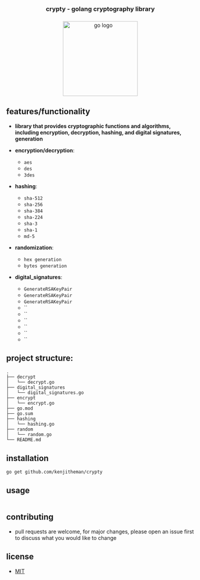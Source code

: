 <h3 align="center">crypty - golang cryptography library</h3>

###

<div align="center">
  <img src="https://cdn.jsdelivr.net/gh/devicons/devicon/icons/go/go-original.svg" height="200" alt="go logo"  />
</div>

###

## features/functionality

- **library that provides cryptographic functions and algorithms, 
including encryption, decryption, hashing, and digital signatures, generation**
  
- **encryption/decryption**:
	- `aes`
	- `des`
	- `3des`

- **hashing**:
    - `sha-512`
	- `sha-256`
    - `sha-384`
    - `sha-224`
	- `sha-3`
	- `sha-1`
    - `md-5`

- **randomization**:
    - `hex generation`
    - `bytes generation`

- **digital_signatures**:
    - `GenerateRSAKeyPair`
    - `GenerateRSAKeyPair`
    - `GenerateRSAKeyPair`
    - ``
    - ``
    - ``
    - ``
    - ``
    - ``
 
## project structure:

```
.
├── decrypt
│   └── decrypt.go
├── digital_signatures
│   └── digital_signatures.go
├── encrypt
│   └── encrypt.go
├── go.mod
├── go.sum
├── hashing
│   └── hashing.go
├── random
│   └── random.go
└── README.md
```

## installation

```
go get github.com/kenjitheman/crypty
```

## usage

```

```

## contributing

- pull requests are welcome, for major changes, please open an issue first to
  discuss what you would like to change

## license

- [MIT](https://choosealicense.com/licenses/mit/)
